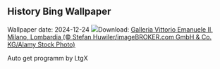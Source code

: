 ## History Bing Wallpaper
Wallpaper date: 2024-12-24
![](https://www.bing.com/th?id=OHR.GalleriaVittiorioEmanuele_IT-IT9220244159_UHD.jpg&w=1000)Download: [Galleria Vittorio Emanuele II, Milano, Lombardia (© Stefan Huwiler/imageBROKER.com GmbH & Co. KG/Alamy Stock Photo)](https://www.bing.com/th?id=OHR.GalleriaVittiorioEmanuele_IT-IT9220244159_UHD.jpg)

Auto get programm by LtgX
